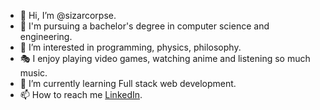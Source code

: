 - 👋 Hi, I’m @sizarcorpse.
- 📖 I'm pursuing a bachelor's degree in computer science and engineering.
- 💖 I’m interested in programming, physics, philosophy.
- 🎭 I enjoy playing video games, watching anime and listening so much music. 
- 🌱 I’m currently learning Full stack web development.
- 📫 How to reach me [LinkedIn](https://www.linkedin.com/in/ramizimran/).
